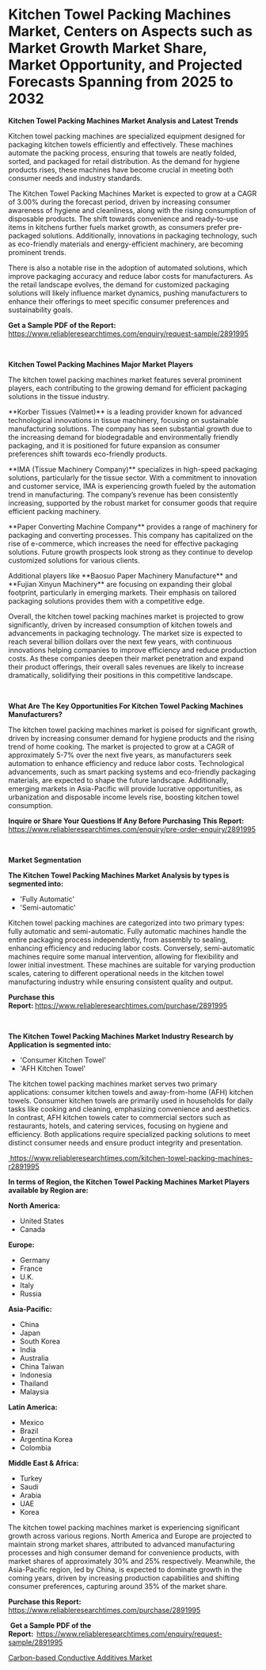 <p><h1>Kitchen Towel Packing Machines Market, Centers on Aspects such as Market Growth Market Share, Market Opportunity, and Projected Forecasts Spanning from 2025 to 2032</h1></p><p><strong>Kitchen Towel Packing Machines Market Analysis and Latest Trends</strong></p>
<p><p>Kitchen towel packing machines are specialized equipment designed for packaging kitchen towels efficiently and effectively. These machines automate the packing process, ensuring that towels are neatly folded, sorted, and packaged for retail distribution. As the demand for hygiene products rises, these machines have become crucial in meeting both consumer needs and industry standards.</p><p>The Kitchen Towel Packing Machines Market is expected to grow at a CAGR of 3.00% during the forecast period, driven by increasing consumer awareness of hygiene and cleanliness, along with the rising consumption of disposable products. The shift towards convenience and ready-to-use items in kitchens further fuels market growth, as consumers prefer pre-packaged solutions. Additionally, innovations in packaging technology, such as eco-friendly materials and energy-efficient machinery, are becoming prominent trends. </p><p>There is also a notable rise in the adoption of automated solutions, which improve packaging accuracy and reduce labor costs for manufacturers. As the retail landscape evolves, the demand for customized packaging solutions will likely influence market dynamics, pushing manufacturers to enhance their offerings to meet specific consumer preferences and sustainability goals.</p></p>
<p><strong>Get a Sample PDF of the Report:&nbsp;</strong> <a href="https://www.reliableresearchtimes.com/enquiry/request-sample/2891995?utm_campaign=2639&utm_medium=2&utm_source=Github&utm_content=ia&utm_term=15032025&utm_id=kitchen-towel-packing-machines">https://www.reliableresearchtimes.com/enquiry/request-sample/2891995</a></p>
<p>&nbsp;</p>
<p><strong>Kitchen Towel Packing Machines Major Market Players</strong></p>
<p><p>The kitchen towel packing machines market features several prominent players, each contributing to the growing demand for efficient packaging solutions in the tissue industry.</p><p>**Korber Tissues (Valmet)** is a leading provider known for advanced technological innovations in tissue machinery, focusing on sustainable manufacturing solutions. The company has seen substantial growth due to the increasing demand for biodegradable and environmentally friendly packaging, and it is positioned for future expansion as consumer preferences shift towards eco-friendly products.</p><p>**IMA (Tissue Machinery Company)** specializes in high-speed packaging solutions, particularly for the tissue sector. With a commitment to innovation and customer service, IMA is experiencing growth fueled by the automation trend in manufacturing. The company’s revenue has been consistently increasing, supported by the robust market for consumer goods that require efficient packing machinery.</p><p>**Paper Converting Machine Company** provides a range of machinery for packaging and converting processes. This company has capitalized on the rise of e-commerce, which increases the need for effective packaging solutions. Future growth prospects look strong as they continue to develop customized solutions for various clients.</p><p>Additional players like **Baosuo Paper Machinery Manufacture** and **Fujian Xinyun Machinery** are focusing on expanding their global footprint, particularly in emerging markets. Their emphasis on tailored packaging solutions provides them with a competitive edge.</p><p>Overall, the kitchen towel packing machines market is projected to grow significantly, driven by increased consumption of kitchen towels and advancements in packaging technology. The market size is expected to reach several billion dollars over the next few years, with continuous innovations helping companies to improve efficiency and reduce production costs. As these companies deepen their market penetration and expand their product offerings, their overall sales revenues are likely to increase dramatically, solidifying their positions in this competitive landscape.</p></p>
<p>&nbsp;</p>
<p><strong>What Are The Key Opportunities For Kitchen Towel Packing Machines Manufacturers?</strong></p>
<p><p>The kitchen towel packing machines market is poised for significant growth, driven by increasing consumer demand for hygiene products and the rising trend of home cooking. The market is projected to grow at a CAGR of approximately 5-7% over the next five years, as manufacturers seek automation to enhance efficiency and reduce labor costs. Technological advancements, such as smart packing systems and eco-friendly packaging materials, are expected to shape the future landscape. Additionally, emerging markets in Asia-Pacific will provide lucrative opportunities, as urbanization and disposable income levels rise, boosting kitchen towel consumption.</p></p>
<p><strong>Inquire or Share Your Questions If Any Before Purchasing This Report:</strong> <a href="https://www.reliableresearchtimes.com/enquiry/pre-order-enquiry/2891995?utm_campaign=2639&utm_medium=2&utm_source=Github&utm_content=ia&utm_term=15032025&utm_id=kitchen-towel-packing-machines">https://www.reliableresearchtimes.com/enquiry/pre-order-enquiry/2891995</a></p>
<p>&nbsp;</p>
<p><strong>Market Segmentation</strong></p>
<p><strong>The Kitchen Towel Packing Machines Market Analysis by types is segmented into:</strong></p>
<p><ul><li>'Fully Automatic'</li><li>'Semi-automatic'</li></ul></p>
<p><p>Kitchen towel packing machines are categorized into two primary types: fully automatic and semi-automatic. Fully automatic machines handle the entire packaging process independently, from assembly to sealing, enhancing efficiency and reducing labor costs. Conversely, semi-automatic machines require some manual intervention, allowing for flexibility and lower initial investment. These machines are suitable for varying production scales, catering to different operational needs in the kitchen towel manufacturing industry while ensuring consistent quality and output.</p></p>
<p><strong>Purchase this Report:&nbsp;</strong><a href="https://www.reliableresearchtimes.com/purchase/2891995?utm_campaign=2639&utm_medium=2&utm_source=Github&utm_content=ia&utm_term=15032025&utm_id=kitchen-towel-packing-machines">https://www.reliableresearchtimes.com/purchase/2891995</a></p>
<p>&nbsp;</p>
<p><strong>The Kitchen Towel Packing Machines Market Industry Research by Application is segmented into:</strong></p>
<p><ul><li>'Consumer Kitchen Towel'</li><li>'AFH Kitchen Towel'</li></ul></p>
<p><p>The kitchen towel packing machines market serves two primary applications: consumer kitchen towels and away-from-home (AFH) kitchen towels. Consumer kitchen towels are primarily used in households for daily tasks like cooking and cleaning, emphasizing convenience and aesthetics. In contrast, AFH kitchen towels cater to commercial sectors such as restaurants, hotels, and catering services, focusing on hygiene and efficiency. Both applications require specialized packing solutions to meet distinct consumer needs and ensure product integrity and presentation.</p></p>
<p><a href="https://www.reliableresearchtimes.com/kitchen-towel-packing-machines-r2891995?utm_campaign=2639&utm_medium=2&utm_source=Github&utm_content=ia&utm_term=15032025&utm_id=kitchen-towel-packing-machines">&nbsp;https://www.reliableresearchtimes.com/kitchen-towel-packing-machines-r2891995</a></p>
<p><strong>In terms of Region, the Kitchen Towel Packing Machines Market Players available by Region are:</strong></p>
<p>
    <p> <strong> North America: </strong>
        <ul>
            <li>United States</li>
            <li>Canada</li>
        </ul>
        </p> 
    <p> <strong> Europe: </strong>
        <ul>
            <li>Germany</li>
            <li>France</li>
            <li>U.K.</li>
            <li>Italy</li>
            <li>Russia</li>
        </ul>
        </p> 
    <p> <strong> Asia-Pacific: </strong>
        <ul>
            <li>China</li>
            <li>Japan</li>
            <li>South Korea</li>
            <li>India</li>
            <li>Australia</li>
            <li>China Taiwan</li>
            <li>Indonesia</li>
            <li>Thailand</li>
            <li>Malaysia</li>
        </ul>
        </p> 
    <p> <strong> Latin America: </strong>
        <ul>
            <li>Mexico</li>
            <li>Brazil</li>
            <li>Argentina Korea</li>
            <li>Colombia</li>
        </ul>
        </p> 
    <p> <strong> Middle East & Africa: </strong>
        <ul>
            <li>Turkey</li>
            <li>Saudi</li>
            <li>Arabia</li>
            <li>UAE</li>
            <li>Korea</li>
        </ul>
    </p>
    </p>
<p><p>The kitchen towel packing machines market is experiencing significant growth across various regions. North America and Europe are projected to maintain strong market shares, attributed to advanced manufacturing processes and high consumer demand for convenience products, with market shares of approximately 30% and 25% respectively. Meanwhile, the Asia-Pacific region, led by China, is expected to dominate growth in the coming years, driven by increasing production capabilities and shifting consumer preferences, capturing around 35% of the market share.</p></p>
<p><strong>Purchase this Report: </strong><a href="https://www.reliableresearchtimes.com/purchase/2891995?utm_campaign=2639&utm_medium=2&utm_source=Github&utm_content=ia&utm_term=15032025&utm_id=kitchen-towel-packing-machines">https://www.reliableresearchtimes.com/purchase/2891995</a></p>
<p>&nbsp;<strong>Get a Sample PDF of the Report:&nbsp;&nbsp;</strong><a href="https://www.reliableresearchtimes.com/enquiry/request-sample/2891995?utm_campaign=2639&utm_medium=2&utm_source=Github&utm_content=ia&utm_term=15032025&utm_id=kitchen-towel-packing-machines">https://www.reliableresearchtimes.com/enquiry/request-sample/2891995</a></p>
<p><strong></strong></p>
<p><p><a href="https://github.com/hartsockdonnette82/Market-Research-Report-List-1/blob/main/carbon-based-conductive-additives-market.md?utm_campaign=2639&utm_medium=2&utm_source=Github&utm_content=ia&utm_term=15032025&utm_id=kitchen-towel-packing-machines">Carbon-based Conductive Additives Market</a></p></p>